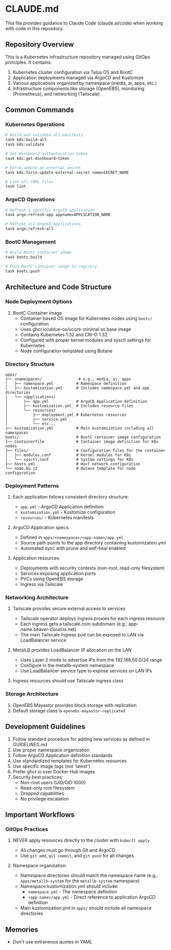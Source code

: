 # CLAUDE.md

This file provides guidance to Claude Code (claude.ai/code) when working with code in this repository.

## Repository Overview

This is a Kubernetes infrastructure repository managed using GitOps principles. It contains:

1. Kubernetes cluster configuration via Talos OS and BootC
2. Application deployments managed via ArgoCD and Kustomize
3. Various applications organized by namespace (media, ai, apps, etc.)
4. Infrastructure components like storage (OpenEBS), monitoring (Prometheus), and networking (Tailscale)

## Common Commands

### Kubernetes Operations

```bash
# Build and validate all manifests
task k8s:build-all
task k8s:validate

# Get dashboard authentication token
task k8s:get-dashboard-token

# Force update an external secret
task k8s:force-update-external-secret name=SECRET_NAME

# Lint all YAML files
task lint
```

### ArgoCD Operations

```bash
# Refresh a specific ArgoCD application
task argo:refresh-app appname=APPLICATION_NAME

# Refresh all ArgoCD applications
task argo:refresh-all
```


### BootC Management

```bash
# Build BootC container image
task bootc:build

# Push BootC container image to registry
task bootc:push
```

## Architecture and Code Structure

### Node Deployment Options

1. BootC Container Image
   - Container-based OS image for Kubernetes nodes using `bootc/` configuration
   - Uses ghcr.io/ublue-os/ucore-minimal as base image
   - Contains Kubernetes 1.32 and CRI-O 1.32
   - Configured with proper kernel modules and sysctl settings for Kubernetes
   - Node configuration templated using Butane

### Directory Structure

```
apps/
├── <namespace>/                # e.g., media, ai, apps
│   ├── namespace.yml          # Namespace definition
│   ├── kustomization.yml      # Includes namespace.yml and app directories
│   └── <application>/
│       ├── app.yml            # ArgoCD Application definition
│       ├── kustomization.yml  # Includes resource files
│       └── resources/
│           ├── deployment.yml # Kubernetes resources
│           ├── service.yml
│           └── etc...
├── kustomization.yml          # Main kustomization including all namespaces
bootc/                         # BootC container image configuration
├── Containerfile              # Container image definition for K8s nodes
├── files/                     # Configuration files for the container
│   ├── modules.conf           # Kernel modules for K8s
│   └── sysctl.conf            # System settings for K8s
├── hosts.yml                  # Host network configuration
└── node.bu.j2                 # Butane template for node configuration
```

### Deployment Patterns

1. Each application follows consistent directory structure:
   - `app.yml` - ArgoCD Application definition
   - `kustomization.yml` - Kustomize configuration
   - `resources/` - Kubernetes manifests

2. ArgoCD Application specs:
   - Defined in `apps/<namespace>/<app-name>/app.yml`
   - Source path points to the app directory containing kustomization.yml
   - Automated sync with prune and self-heal enabled

3. Application resources:
   - Deployments with security contexts (non-root, read-only filesystem)
   - Services exposing application ports
   - PVCs using OpenEBS storage
   - Ingress via Tailscale

### Networking Architecture

1. Tailscale provides secure external access to services
   - Tailscale operator deploys ingress proxies for each ingress resource
   - Each ingress gets a tailscale.com subdomain (e.g., app-name.beaver-cloud.ts.net)
   - The main Tailscale ingress pod can be exposed to LAN via LoadBalancer service

2. MetalLB provides LoadBalancer IP allocation on the LAN
   - Uses Layer 2 mode to advertise IPs from the 192.168.50.0/24 range
   - Configure in the metallb-system namespace
   - Use LoadBalancer service type to expose services on LAN IPs

3. Ingress resources should use Tailscale ingress class

### Storage Architecture

1. OpenEBS Mayastor provides block storage with replication
2. Default storage class is `openebs-mayastor-replicated`

## Development Guidelines

1. Follow standard procedure for adding new services as defined in GUIDELINES.md
2. Use proper namespace organization
3. Follow ArgoCD Application definition standards
4. Use standardized templates for Kubernetes resources
5. Use specific image tags (not 'latest')
6. Prefer ghcr.io over Docker Hub images
7. Security best practices:
   - Non-root users (UID/GID 1000)
   - Read-only root filesystem
   - Dropped capabilities
   - No privilege escalation

## Important Workflows

### GitOps Practices

1. NEVER apply resources directly to the cluster with `kubectl apply`
   - All changes must go through Git and ArgoCD
   - Use `git add`, `git commit`, and `git push` for all changes

2. Namespace organization:
   - Namespace directories should match the namespace name (e.g., `apps/metallb-system` for the `metallb-system` namespace)
   - Namespace kustomization.yml should include:
     - `namespace.yml` - The namespace definition
     - `<app-name>/app.yml` - Direct reference to application ArgoCD definition
   - Main kustomization.yml in `apps/` should include all namespace directories

## Memories

- Don't use extraneous quotes in YAML